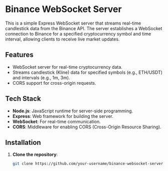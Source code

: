 # Binance WebSocket Server

This is a simple Express WebSocket server that streams real-time candlestick data from the Binance API. The server establishes a WebSocket connection to Binance for a specified cryptocurrency symbol and time interval, allowing clients to receive live market updates.

## Features

- WebSocket server for real-time cryptocurrency data.
- Streams candlestick (Kline) data for specified symbols (e.g., ETH/USDT) and intervals (e.g., 1m, 3m).
- CORS support for cross-origin requests.

## Tech Stack

- **Node.js**: JavaScript runtime for server-side programming.
- **Express**: Web framework for building the server.
- **WebSocket**: For real-time communication.
- **CORS**: Middleware for enabling CORS (Cross-Origin Resource Sharing).

## Installation

1. **Clone the repository**:
   ```bash
   git clone https://github.com/your-username/binance-websocket-server.git

